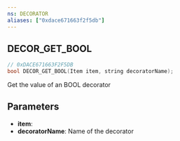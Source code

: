 ```yaml
---
ns: DECORATOR
aliases: ["0xdace671663f2f5db"]
---
```

## DECOR_GET_BOOL

```c
// 0xDACE671663F2F5DB
bool DECOR_GET_BOOL(Item item, string decoratorName);
```

Get the value of an BOOL decorator


## Parameters
* **item**: 
* **decoratorName**: Name of the decorator

